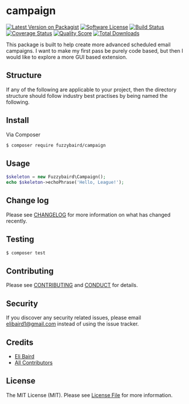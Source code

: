 # campaign

[![Latest Version on Packagist][ico-version]][link-packagist]
[![Software License][ico-license]](LICENSE.md)
[![Build Status][ico-travis]][link-travis]
[![Coverage Status][ico-scrutinizer]][link-scrutinizer]
[![Quality Score][ico-code-quality]][link-code-quality]
[![Total Downloads][ico-downloads]][link-downloads]

This package is built to help create more advanced scheduled email campaigns. I want to make my first pass be purely code based, but then I would like to explore a more GUI based extension.

## Structure

If any of the following are applicable to your project, then the directory structure should follow industry best practises by being named the following.

## Install

Via Composer

``` bash
$ composer require fuzzybaird/campaign
```

## Usage

``` php
$skeleton = new Fuzzybaird\Campaign();
echo $skeleton->echoPhrase('Hello, League!');
```

## Change log

Please see [CHANGELOG](CHANGELOG.md) for more information on what has changed recently.

## Testing

``` bash
$ composer test
```

## Contributing

Please see [CONTRIBUTING](CONTRIBUTING.md) and [CONDUCT](CONDUCT.md) for details.

## Security

If you discover any security related issues, please email elibaird1@gmail.com instead of using the issue tracker.

## Credits

- [Eli Baird][link-author]
- [All Contributors][link-contributors]

## License

The MIT License (MIT). Please see [License File](LICENSE.md) for more information.

[ico-version]: https://img.shields.io/packagist/v/fuzzybaird/campaign.svg?style=flat-square
[ico-license]: https://img.shields.io/badge/license-MIT-brightgreen.svg?style=flat-square
[ico-travis]: https://img.shields.io/travis/fuzzybaird/campaign/master.svg?style=flat-square
[ico-scrutinizer]: https://img.shields.io/scrutinizer/coverage/g/fuzzybaird/campaign.svg?style=flat-square
[ico-code-quality]: https://img.shields.io/scrutinizer/g/fuzzybaird/campaign.svg?style=flat-square
[ico-downloads]: https://img.shields.io/packagist/dt/fuzzybaird/campaign.svg?style=flat-square

[link-packagist]: https://packagist.org/packages/fuzzybaird/campaign
[link-travis]: https://travis-ci.org/fuzzybaird/campaign
[link-scrutinizer]: https://scrutinizer-ci.com/g/fuzzybaird/campaign/code-structure
[link-code-quality]: https://scrutinizer-ci.com/g/fuzzybaird/campaign
[link-downloads]: https://packagist.org/packages/fuzzybaird/campaign
[link-author]: https://github.com/fuzzybaird
[link-contributors]: ../../contributors
